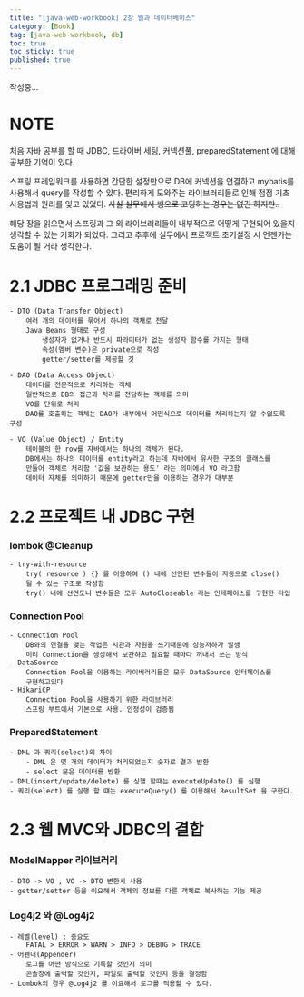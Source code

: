 ```yaml
---
title: "[java-web-workbook] 2장 웹과 데이터베이스"
category: [Book]
tag: [java-web-workbook, db]
toc: true
toc_sticky: true
published: true
---
```

작성중...

# NOTE

처음 자바 공부를 할 때 JDBC, 드라이버 세팅, 커넥션풀, preparedStatement 에 대해 공부한 기억이 있다. 

스프링 프레임워크를 사용하면 간단한 설정만으로 DB에 커넥션을 연결하고 mybatis를 사용해서 query를 작성할 수 있다. 편리하게 도와주는 라이브러리들로 인해 점점 기초 사용법과 원리를 잊고 있었다. ~~사실 실무에서 쌩으로 코딩하는 경우는 없긴 하지만..~~

해당 장을 읽으면서 스프링과 그 외 라이브러리들이 내부적으로 어떻게 구현되어 있을지 생각할 수 있는 기회가 되었다. 그리고 추후에 실무에서 프로젝트 초기설정 시 언젠가는 도움이 될 거라 생각한다.

# 2.1 JDBC 프로그래밍 준비
    - DTO (Data Transfer Object)
        여러 개의 데이터를 묶어서 하나의 객채로 전달
        Java Beans 형태로 구성
            생성자가 없거나 반드시 파라미터가 없는 생성자 함수를 가지는 형태
            속성(멤버 변수)은 private으로 작성
            getter/setter를 제공할 것

    - DAO (Data Access Object)
        데이터를 전문적으로 처리하는 객체
        일반적으로 DB의 접근과 처리를 전담하는 객체를 의미 
        VO를 단위로 처리
        DAO를 호출하는 객체는 DAO가 내부에서 어떤식으로 데이터를 처리하는지 알 수없도록 구성
    
    - VO (Value Object) / Entity
        테이블의 한 row를 자바에서는 하나의 객체가 된다.
        DB에서는 하나의 데이터를 entity라고 하는데 자바에서 유사한 구조의 클래스를 
        만들어 객체로 처리함 '값을 보관하는 용도' 라는 의미에서 VO 라고함
        데이터 자체를 의미하기 때문에 getter만을 이용하는 경우가 대부분
        


# 2.2 프로젝트 내 JDBC 구현

### lombok @Cleanup
    - try-with-resource 
        try( resource ) {} 를 이용하여 () 내에 선언된 변수들이 자동으로 close()
        될 수 있는 구조로 작성함
        try() 내에 선언도니 변수들은 모두 AutoCloseable 라는 인테페이스를 구현한 타입

### Connection Pool
    - Connection Pool
        DB와의 연결을 맺는 작업은 시관과 자원을 쓰기때문에 성능저하가 발생
        미리 Connection을 생성해서 보관하고 필요할 때마다 꺼내서 쓰는 방식
    - DataSource
        Connection Pool을 이용하는 라이버러리들은 모두 DataSource 인터페이스를 
        구현하고있다
    - HikariCP 
        Connection Pool을 사용하기 위한 라이브러리 
        스프링 부트에서 기본으로 사용. 안정성이 검증됨
    

### PreparedStatement
    - DML 과 쿼리(select)의 차이
        - DML 은 몇 개의 데이터가 처리되었는지 숫자로 결과 반환
        - select 문은 데이터를 반환
    - DML(insert/update/delete) 를 싱핼 할때는 executeUpdate() 를 실행
    - 쿼리(select) 를 실행 할 떄는 executeQuery() 를 이용해서 ResultSet 을 구한다.

# 2.3 웹 MVC와 JDBC의 결합

### ModelMapper 라이브러리
    - DTO -> VO , VO -> DTO 변환시 사용
    - getter/setter 등을 이요해서 객체의 정보를 다른 객체로 복사하는 기능 제공

### Log4j2 와 @Log4j2
    - 레벨(level) : 중요도
        FATAL > ERROR > WARN > INFO > DEBUG > TRACE 
    - 어펜더(Appender)
        로그를 어떤 방식으로 기록할 것인지 의미
        콘솔창에 출력할 것인지, 파일로 출력할 것인지 등을 결정함
    - Lombok의 경우 @Log4j2 를 이요해서 로그를 적용할 수 있다.
